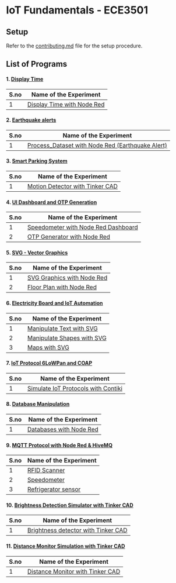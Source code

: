 # IoT Fundamentals - ECE3501


## Setup

Refer to the [contributing.md](./Contributing.md) file for the setup procedure.



## List of Programs

#### 1. [Display Time](./Display_Time_Lab_1)

| S.no | Name of the Experiment |
| ---- | --------------------- |
| 1 | [Display Time with Node Red](./Display_Time_Lab_1/display_time.json) |


#### 2. [Earthquake alerts](./Process_Dataset_Lab_2)

| S.no | Name of the Experiment |
| ---- | --------------------- |
| 1 | [Process_Dataset with Node Red (Earthquake Alert)](./Process_Dataset_Lab_2/earthquake_alerts.json) |


#### 3. [Smart Parking System](./Motion_Detector_Lab_3)

| S.no | Name of the Experiment |
| ---- | --------------------- |
| 1 | [Motion Detector with Tinker CAD](./Motion_Detector_Lab_3) |


#### 4. [UI Dashboard and OTP Generation](./Speedometer_and_OTP_Generator_Lab_4)

| S.no | Name of the Experiment |
| ---- | --------------------- |
| 1 | [Speedometer with Node Red Dashboard](./Speedometer_and_OTP_Generator_Lab_4/speedommeter.json) |
| 2 | [OTP Generator with Node Red](./Speedometer_and_OTP_Generator_Lab_4/otp_generator.json) |


#### 5. [SVG - Vector Graphics](./Support_Vector_Graphics_Lab_5)

| S.no | Name of the Experiment |
| ---- | --------------------- |
| 1 | [SVG Graphics with Node Red](./Support_Vector_Graphics_Lab_5/svg_graphics.json) |
| 2 | [Floor Plan with Node Red](./Support_Vector_Graphics_Lab_5/floor_plan.json) |


#### 6. [Electricity Board and IoT Automation](./Support_Vector_Graphics_Extended_Lab_6)

| S.no | Name of the Experiment |
| ---- | --------------------- |
| 1 | [Manipulate Text with SVG](./Support_Vector_Graphics_Extended_Lab_6/electricity_board.json) |
| 2 | [Manipulate Shapes with SVG](./Support_Vector_Graphics_Extended_Lab_6/change_color.json) |
| 3 | [Maps with SVG](./Support_Vector_Graphics_Extended_Lab_6/maps.json) |


#### 7. [IoT Protocol 6LoWPan and COAP](./Simulate_IoT_Protocols_Lab_7)

| S.no | Name of the Experiment |
| ---- | --------------------- |
| 1 | [Simulate IoT Protocols with Contiki](./Simulate_IoT_Protocols_Lab_7) |


#### 8. [Database Manipulation](./Database_Support_Lab_8)

| S.no | Name of the Experiment |
| ---- | --------------------- |
| 1 | [Databases with Node Red](./Database_Support_Lab_8/database.json) |


#### 9. [MQTT Protocol with Node Red & HiveMQ](./MQTT_Support_Lab_9)

| S.no | Name of the Experiment |
| ---- | --------------------- |
| 1 | [RFID Scanner](./MQTT_Support_Lab_9/rfid_scanner.json) |
| 2 | [Speedometer](./MQTT_Support_Lab_9/speedometer.json) |
| 3 | [Refrigerator sensor](./MQTT_Support_Lab_9/refrigerator.json) |


#### 10. [Brightness Detection Simulator with Tinker CAD](./Brightness_Detection_Lab_10)

| S.no | Name of the Experiment |
| ---- | --------------------- |
| 1 | [Brightness detector with Tinker CAD](./Brightness_Detection_Lab_10) |


#### 11. [Distance Monitor Simulation with Tinker CAD](./Distance_Monitor_Lab_11)

| S.no | Name of the Experiment |
| ---- | --------------------- |
| 1 | [Distance Monitor with Tinker CAD](./Distance_Monitor_Lab_11) |
